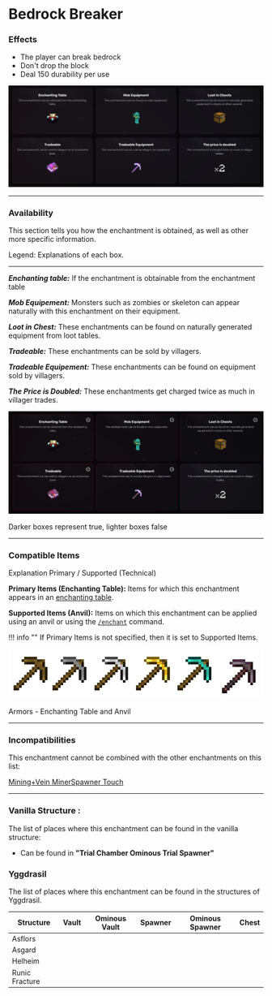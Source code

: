# Bedrock Breaker
### Effects
*   The player can break bedrock
*   Don't drop the block
*   Deal 150 durability per use

![](/images/voxel/enchantment/tools-enchantment/image_1756618430123_298.png)

* * *

### Availability

This section tells you how the enchantment is obtained, as well as other more specific information.

Legend: Explanations of each box.[](#legend-explanations-of-each-box)

* * *

_**Enchanting table:**_ If the enchantment is obtainable from the enchantment table

_**Mob Equipement:**_ Monsters such as zombies or skeleton can appear naturally with this enchantment on their equipment.

_**Loot in Chest:**_ These enchantments can be found on naturally generated equipment from loot tables.

_**Tradeable:**_ These enchantments can be sold by villagers.

_**Tradeable Equipement:**_ These enchantments can be found on equipment sold by villagers.

_**The Price is Doubled:**_ These enchantments get charged twice as much in villager trades.

![](/images/voxel/enchantment/tools-enchantment/image_1756618430123_39.png)

Darker boxes represent true, lighter boxes false

* * *

### Compatible Items
Explanation Primary / Supported (Technical)[](#explanation-primary-supported-technical)

**Primary Items (Enchanting Table):** Items for which this enchantment appears in an [enchanting table](https://minecraft.wiki/w/Enchanting_table).

**Supported Items (Anvil):** Items on which this enchantment can be applied using an anvil or using the [`/enchant`](https://minecraft.wiki/w/Commands/enchant) command.

!!! info ""
    If Primary Items is not specified, then it is set to Supported Items.

![](/images/voxel/enchantment/tools-enchantment/image_1756618430123_264.png)

Armors - Enchanting Table and Anvil

* * *

### Incompatibilities

This enchantment cannot be combined with the other enchantments on this list:

[Mining+](/voxel/enchantment/tools-enchantment/mining+)[Vein Miner](/voxel/enchantment/tools-enchantment/vein-miner)[Spawner Touch](/voxel/enchantment/tools-enchantment/spawner-touch)

* * *

### Vanilla Structure :

The list of places where this enchantment can be found in the vanilla structure:

*   Can be found in **"Trial Chamber Ominous Trial Spawner"**
### Yggdrasil

The list of places where this enchantment can be found in the structures of Yggdrasil.

| Structure | Vault | Ominous Vault | Spawner | Ominous Spawner | Chest |
| --- | --- | --- | --- | --- | --- |
| Asflors |  |  |  |  |  |
| Asgard |  |  |  |  |  |
| Helheim |  |  |  |  |  |
| Runic Fracture |  |  |  |  |  |